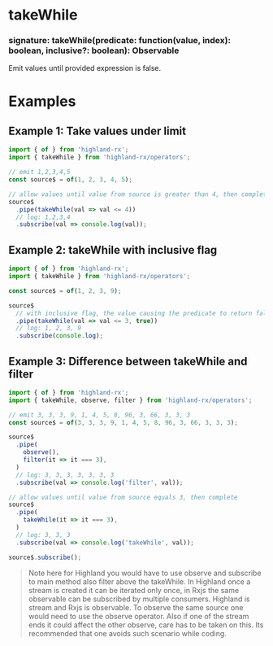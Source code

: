 # takeWhile
### signature: takeWhile(predicate: function(value, index): boolean, inclusive?: boolean): Observable
Emit values until provided expression is false.

# Examples
## Example 1: Take values under limit
```javascript
import { of } from 'highland-rx';
import { takeWhile } from 'highland-rx/operators';

// emit 1,2,3,4,5
const source$ = of(1, 2, 3, 4, 5);

// allow values until value from source is greater than 4, then complete
source$
  .pipe(takeWhile(val => val <= 4))
  // log: 1,2,3,4
  .subscribe(val => console.log(val));
```

## Example 2: takeWhile with inclusive flag
```javascript
import { of } from 'highland-rx';
import { takeWhile } from 'highland-rx/operators';

const source$ = of(1, 2, 3, 9);

source$
  // with inclusive flag, the value causing the predicate to return false will also be emitted
  .pipe(takeWhile(val => val <= 3, true))
  // log: 1, 2, 3, 9
  .subscribe(console.log);
```

## Example 3: Difference between takeWhile and filter
```javascript
import { of } from 'highland-rx';
import { takeWhile, observe, filter } from 'highland-rx/operators';

// emit 3, 3, 3, 9, 1, 4, 5, 8, 96, 3, 66, 3, 3, 3
const source$ = of(3, 3, 3, 9, 1, 4, 5, 8, 96, 3, 66, 3, 3, 3);

source$
  .pipe(
    observe(),
    filter(it => it === 3),
  )
  // log: 3, 3, 3, 3, 3, 3, 3
  .subscribe(val => console.log('filter', val));

// allow values until value from source equals 3, then complete
source$
  .pipe(
    takeWhile(it => it === 3),
  )
  // log: 3, 3, 3
  .subscribe(val => console.log('takeWhile', val));

source$.subscribe();
```
> Note here for Highland you would have to use observe and subscribe to main method also filter above the takeWhile. In Highland once a stream is created it can be iterated only once, in Rxjs the same observable can be subscribed by multiple consumers. Highland is stream and Rxjs is observable. To observe the same source one would need to use the observe operator. Also if one of the stream ends it could affect the other observe, care has to be taken on this. Its recommended that one avoids such scenario while coding.